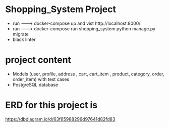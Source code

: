 # Shopping_System Project 
- run ---> docker-compose up 
and vist http://localhost:8000/
- run ---> docker-compose run shopping_system python manage.py migrate
- black linter 
# project content 
- Models (user, profile, address , cart, cart_item , product, category, order, order_item) with test cases 
- PostgreSQL database
# ERD for this project is 
https://dbdiagram.io/d/63f65988296d97641d82fd83
